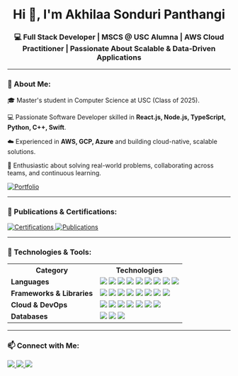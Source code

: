 <h1 align="center">Hi 👋, I'm Akhilaa Sonduri Panthangi</h1>

<h3 align="center">💻 Full Stack Developer | MSCS @ USC Alumna | AWS Cloud Practitioner | Passionate About Scalable & Data-Driven Applications</h3>

---

<h3 align="left">🌟 About Me:</h3>
<p>🎓 Master's student in Computer Science at USC (Class of 2025).</p>
<p>💻 Passionate Software Developer skilled in <strong>React.js, Node.js, TypeScript, Python, C++, Swift</strong>.</p>
<p>☁️ Experienced in <strong>AWS, GCP, Azure</strong> and building cloud-native, scalable solutions.</p>
<p>🤖 Enthusiastic about solving real-world problems, collaborating across teams, and continuous learning.</p>

<p>
  <a href="https://akhilaa-portfolio-dev-git-main-akhilaa-sonduris-projects.vercel.app/" target="_blank">
    <img src="https://img.shields.io/badge/Portfolio-%23007D00?style=for-the-badge&logo=Portfolio&logoColor=white" alt="Portfolio"/>
  </a>
</p>

---

<h3 align="left">🏅 Publications & Certifications:</h3>
<p>
  <a href="https://drive.google.com/file/d/1MjMo4iLLEBRfdLPVmqlW1o3s6T4UXlLY/view" target="_blank">
    <img src="https://img.shields.io/badge/Certifications-%23007BFF?style=for-the-badge&logo=certification&logoColor=white" alt="Certifications"/>
  </a>
  <a href="https://ieeexplore.ieee.org/document/9702842" target="_blank">
    <img src="https://img.shields.io/badge/Publications-%23FF5722?style=for-the-badge&logo=readthedocs&logoColor=white" alt="Publications"/>
  </a>
</p>

---

<h3 align="left">🚀 Technologies & Tools:</h3>

<table>
  <tr>
    <th>Category</th>
    <th>Technologies</th>
  </tr>

  <tr>
    <td><strong>Languages</strong></td>
    <td>
      <img src="https://img.shields.io/badge/C-00599C?style=for-the-badge&logo=c&logoColor=white"/>
      <img src="https://img.shields.io/badge/C++-00599C?style=for-the-badge&logo=cplusplus&logoColor=white"/>
      <img src="https://img.shields.io/badge/Python-3776AB?style=for-the-badge&logo=python&logoColor=white"/>
      <img src="https://img.shields.io/badge/Swift-FA7343?style=for-the-badge&logo=swift&logoColor=white"/>
      <img src="https://img.shields.io/badge/JavaScript-F7DF1E?style=for-the-badge&logo=javascript&logoColor=black"/>
      <img src="https://img.shields.io/badge/TypeScript-3178C6?style=for-the-badge&logo=typescript&logoColor=white"/>
      <img src="https://img.shields.io/badge/HTML5-E34F26?style=for-the-badge&logo=html5&logoColor=white"/>
      <img src="https://img.shields.io/badge/CSS3-1572B6?style=for-the-badge&logo=css3&logoColor=white"/>
      <img src="https://img.shields.io/badge/SQL-4479A1?style=for-the-badge&logo=database&logoColor=white"/>
    </td>
  </tr>

  <tr>
    <td><strong>Frameworks & Libraries</strong></td>
    <td>
      <img src="https://img.shields.io/badge/React-61DAFB?style=for-the-badge&logo=react&logoColor=black"/>
      <img src="https://img.shields.io/badge/Node.js-339933?style=for-the-badge&logo=node.js&logoColor=white"/>
      <img src="https://img.shields.io/badge/Next.js-000000?style=for-the-badge&logo=next.js&logoColor=white"/>
      <img src="https://img.shields.io/badge/Angular-DD0031?style=for-the-badge&logo=angular&logoColor=white"/>
      <img src="https://img.shields.io/badge/Flask-000000?style=for-the-badge&logo=flask&logoColor=white"/>
      <img src="https://img.shields.io/badge/Bootstrap-7952B3?style=for-the-badge&logo=bootstrap&logoColor=white"/>
      <img src="https://img.shields.io/badge/.NET-512BD4?style=for-the-badge&logo=dotnet&logoColor=white"/>
      <img src="https://img.shields.io/badge/Express-000000?style=for-the-badge&logo=express&logoColor=white"/>
    </td>
  </tr>

  <tr>
    <td><strong>Cloud & DevOps</strong></td>
    <td>
      <img src="https://img.shields.io/badge/AWS-FF9900?style=for-the-badge&logo=amazonwebservices&logoColor=white"/>
      <img src="https://img.shields.io/badge/Google%20Cloud-4285F4?style=for-the-badge&logo=googlecloud&logoColor=white"/>
      <img src="https://img.shields.io/badge/Azure-0078D4?style=for-the-badge&logo=microsoftazure&logoColor=white"/>
      <img src="https://img.shields.io/badge/Docker-2496ED?style=for-the-badge&logo=docker&logoColor=white"/>
      <img src="https://img.shields.io/badge/Kubernetes-326CE5?style=for-the-badge&logo=kubernetes&logoColor=white"/>
      <img src="https://img.shields.io/badge/Jenkins-D24939?style=for-the-badge&logo=jenkins&logoColor=white"/>
      <img src="https://img.shields.io/badge/Vercel-000000?style=for-the-badge&logo=vercel&logoColor=white"/>
    </td>
  </tr>

  <tr>
    <td><strong>Databases</strong></td>
    <td>
      <img src="https://img.shields.io/badge/MongoDB-47A248?style=for-the-badge&logo=mongodb&logoColor=white"/>
      <img src="https://img.shields.io/badge/MySQL-4479A1?style=for-the-badge&logo=mysql&logoColor=white"/>
      <img src="https://img.shields.io/badge/PostgreSQL-336791?style=for-the-badge&logo=postgresql&logoColor=white"/>
    </td>
  </tr>
</table>


---

<h3 align="left">📫 Connect with Me:</h3>
<p>
  <a href="mailto:sondurip@usc.edu" target="_blank">
    <img src="https://img.shields.io/badge/Email-%230077FF?style=for-the-badge&logo=gmail&logoColor=white"/>
  </a>
  <a href="https://www.linkedin.com/in/akhilaa-sonduri-0154b61a4/" target="_blank">
    <img src="https://img.shields.io/badge/LinkedIn-0077B5?style=for-the-badge&logo=linkedin&logoColor=white"/>
  </a>
  <a href="https://github.com/sa1136" target="_blank">
    <img src="https://img.shields.io/badge/GitHub-333?style=for-the-badge&logo=github&logoColor=white"/>
  </a>
</p>
